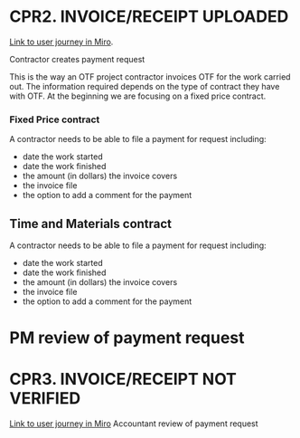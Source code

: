 # CPR2. INVOICE/RECEIPT UPLOADED
[Link to user journey in Miro](https://miro.com/app/board/o9J_lf6zp10=/?moveToWidget=3074457355445222454&cot=14).

Contractor creates payment request

This is the way an OTF project contractor invoices OTF for the work carried out. The information required depends on the type of contract they have with OTF. At the beginning we are focusing on a fixed price contract.

### Fixed Price contract
A contractor needs to be able to file a payment for request including:
- date the work started
- date the work finished
- the amount (in dollars) the invoice covers 
- the invoice file
- the option to add a comment for the payment

## Time and Materials contract
A contractor needs to be able to file a payment for request including:
- date the work started
- date the work finished
- the amount (in dollars) the invoice covers 
- the invoice file
- the option to add a comment for the payment

# PM review of payment request

# CPR3. INVOICE/RECEIPT NOT VERIFIED
[Link to user journey in Miro](https://miro.com/app/board/o9J_lf6zp10=/?moveToWidget=3074457355445222455&cot=14)
Accountant review of payment request